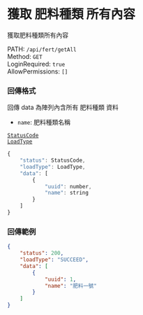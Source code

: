 # 獲取 肥料種類 所有內容

獲取肥料種類所有內容

PATH: `/api/fert/getAll`  
Method: `GET`  
LoginRequired: `true`  
AllowPermissions: `[]`  


### 回傳格式

回傳 data 為陣列內含所有 肥料種類 資料  

* `name`: 肥料種類名稱

[`StatusCode`](../../types.md#statuscode)  
[`LoadType`](../../types.md#loadtype)  

```js
{
    "status": StatusCode,
    "loadType": LoadType,
    "data": [
        {
            "uuid": number,
            "name": string
        }
    ]
}
```


### 回傳範例
```json
{
    "status": 200,
    "loadType": "SUCCEED",
    "data": [
        {
            "uuid": 1,
            "name": "肥料一號"
        }
    ]
}
```
